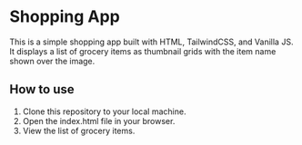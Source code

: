 # Shopping App

This is a simple shopping app built with HTML, TailwindCSS, and Vanilla JS. It displays a list of grocery items as thumbnail grids with the item name shown over the image.

## How to use

1. Clone this repository to your local machine.
2. Open the index.html file in your browser.
3. View the list of grocery items.

